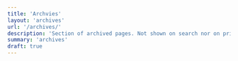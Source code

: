 ```yaml
---
title: 'Archvies' 
layout: 'archives'
url: '/archives/' 
description: 'Section of archived pages. Not shown on search nor on principal page, but open for reading.'
summary: 'archives' 
draft: true
---
```

